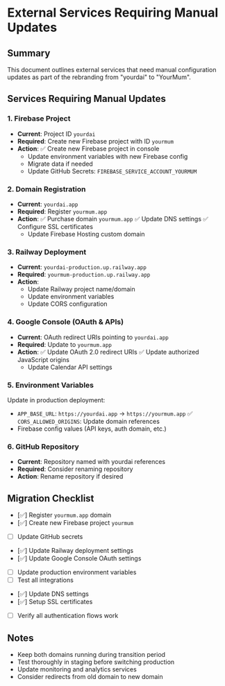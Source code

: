 # External Services Requiring Manual Updates

## Summary
This document outlines external services that need manual configuration updates as part of the rebranding from "yourdai" to "YourMum".

## Services Requiring Manual Updates

### 1. Firebase Project
- **Current**: Project ID `yourdai`  
- **Required**: Create new Firebase project with ID `yourmum`
- **Action**: 
  ✅ Create new Firebase project in console
  - Update environment variables with new Firebase config
  - Migrate data if needed
  - Update GitHub Secrets: `FIREBASE_SERVICE_ACCOUNT_YOURMUM`

### 2. Domain Registration
- **Current**: `yourdai.app`
- **Required**: Register `yourmum.app`
- **Action**:
  ✅ Purchase domain `yourmum.app`
  ✅ Update DNS settings
  ✅ Configure SSL certificates
  - Update Firebase Hosting custom domain

### 3. Railway Deployment
- **Current**: `yourdai-production.up.railway.app`
- **Required**: `yourmum-production.up.railway.app`
- **Action**:
  - Update Railway project name/domain
  - Update environment variables
  - Update CORS configuration

### 4. Google Console (OAuth & APIs)
- **Current**: OAuth redirect URIs pointing to `yourdai.app`
- **Required**: Update to `yourmum.app`
- **Action**:
  ✅ Update OAuth 2.0 redirect URIs
  ✅ Update authorized JavaScript origins
  - Update Calendar API settings

### 5. Environment Variables
Update in production deployment:
- `APP_BASE_URL`: `https://yourdai.app` → `https://yourmum.app`
✅ `CORS_ALLOWED_ORIGINS`: Update domain references
- Firebase config values (API keys, auth domain, etc.)

### 6. GitHub Repository
- **Current**: Repository named with yourdai references
- **Required**: Consider renaming repository
- **Action**: Rename repository if desired

## Migration Checklist
- [✅] Register `yourmum.app` domain
- [✅] Create new Firebase project `yourmum`
- [ ] Update GitHub secrets
- [✅] Update Railway deployment settings
- [✅] Update Google Console OAuth settings
- [ ] Update production environment variables
- [ ] Test all integrations
- [✅] Update DNS settings
- [✅] Setup SSL certificates
- [ ] Verify all authentication flows work

## Notes
- Keep both domains running during transition period
- Test thoroughly in staging before switching production
- Update monitoring and analytics services
- Consider redirects from old domain to new domain
